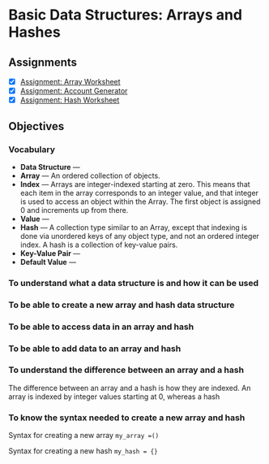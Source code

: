 # Basic Data Structures: Arrays and Hashes

## Assignments
- [X] [Assignment: Array Worksheet](assignments/array-worksheet.md)
- [X] [Assignment: Account Generator](assignments/mcalpine-account-generator.rb)
- [X] [Assignment: Hash Worksheet](assignments/hash-worksheet.md)

## Objectives
### Vocabulary 
  + **Data Structure** —
  + **Array** — An ordered collection of objects.
  + **Index** — Arrays are integer-indexed starting at zero. This means that each item in the array corresponds to an integer value, and that integer is used to access an object within the Array. The first object is assigned 0 and increments up from there.
  + **Value** —
  + **Hash** — A collection type similar to an Array, except that indexing is done via unordered keys of any object type, and not an ordered integer index. A hash is a collection of key-value pairs.
  + **Key-Value Pair** —
  + **Default Value** —

### To understand what a data structure is and how it can be used

### To be able to create a new array and hash data structure

### To be able to access data in an array and hash

### To be able to add data to an array and hash

### To understand the difference between an array and a hash
The difference between an array and a hash is how they are indexed. An array is indexed by integer values starting at 0, whereas a hash 

### To know the syntax needed to create a new array and hash
Syntax for creating a new array
`my_array =()`

Syntax for creating a new hash
`my_hash = {}`


